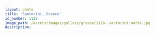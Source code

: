 ```yaml
---
layout: photo
title: 'Santorini, Greece'
id_number: 1128
image_path: /assets/images/gallery/greece/1128--santorini-matte.jpg
description:
---
```

